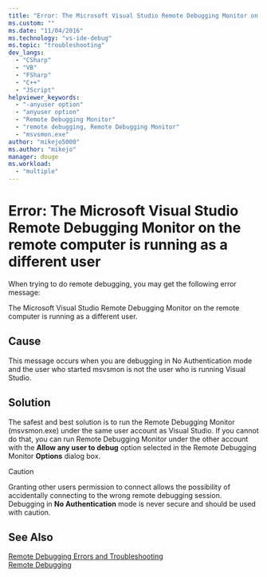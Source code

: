 ```yaml
---
title: "Error: The Microsoft Visual Studio Remote Debugging Monitor on the remote computer is running as a different user | Microsoft Docs"
ms.custom: ""
ms.date: "11/04/2016"
ms.technology: "vs-ide-debug"
ms.topic: "troubleshooting"
dev_langs: 
  - "CSharp"
  - "VB"
  - "FSharp"
  - "C++"
  - "JScript"
helpviewer_keywords: 
  - "-anyuser option"
  - "anyuser option"
  - "Remote Debugging Monitor"
  - "remote debugging, Remote Debugging Monitor"
  - "msvsmon.exe"
author: "mikejo5000"
ms.author: "mikejo"
manager: douge
ms.workload: 
  - "multiple"
---
```

# Error: The Microsoft Visual Studio Remote Debugging Monitor on the remote computer is running as a different user
When trying to do remote debugging, you may get the following error message:  
  
 The Microsoft Visual Studio Remote Debugging Monitor on the remote computer is running as a different user.  
  
## Cause  
 This message occurs when you are debugging in No Authentication mode and the user who started msvsmon is not the user who is running Visual Studio.  
  
## Solution  
 The safest and best solution is to run the Remote Debugging Monitor (msvsmon.exe) under the same user account as Visual Studio. If you cannot do that, you can run Remote Debugging Monitor under the other account with the **Allow any user to debug** option selected in the Remote Debugging Monitor **Options** dialog box.  
  
> [!CAUTION]
>  Granting other users permission to connect allows the possibility of accidentally connecting to the wrong remote debugging session. Debugging in **No Authentication** mode is never secure and should be used with caution.
  
## See Also  
 [Remote Debugging Errors and Troubleshooting](../debugger/remote-debugging-errors-and-troubleshooting.md)   
 [Remote Debugging](../debugger/remote-debugging.md)